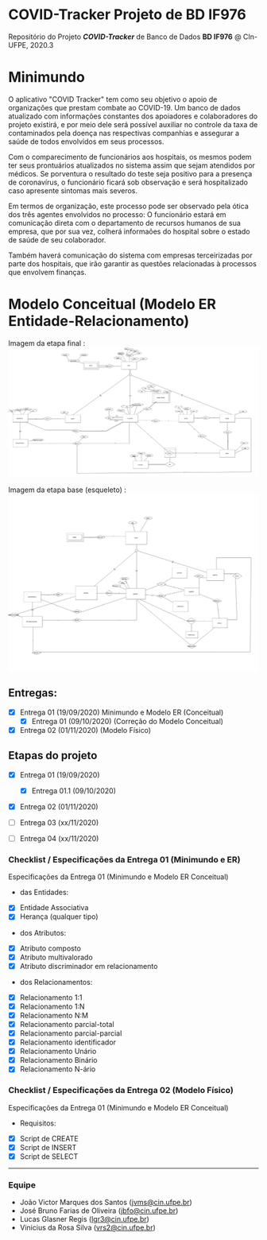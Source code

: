 # COVID-Tracker **Projeto de BD IF976**
Repositório do Projeto **_COVID-Tracker_** de Banco de Dados **BD IF976** @ CIn-UFPE, 2020.3


# Minimundo
O aplicativo "COVID Tracker" tem como seu objetivo o apoio de organizações que prestam combate ao COVID-19. Um banco de dados atualizado com informações constantes dos apoiadores e colaboradores do projeto existirá, e por meio dele será possível auxiliar no controle da taxa de contaminados pela doença nas respectivas companhias e assegurar a saúde de todos envolvidos em seus processos.  

Com o comparecimento de funcionários aos hospitais, os mesmos podem ter seus prontuários atualizados no sistema assim que sejam atendidos por médicos. Se porventura o resultado do teste seja positivo para a presença de coronavírus, o funcionário ficará sob observação e será hospitalizado caso apresente sintomas mais severos.  

Em termos de organização, este processo pode ser observado pela ótica dos três agentes envolvidos no processo: O funcionário estará em comunicação direta com o departamento de recursos humanos de sua empresa, que por sua vez, colherá informaões do hospital sobre o estado de saúde de seu colaborador.  

Também haverá comunicação do sistema com empresas terceirizadas por parte dos hospitais, que irão garantir as questões relacionadas à processos que envolvem finanças.  


# Modelo Conceitual (Modelo ER Entidade-Relacionamento)
Imagem da etapa final :  
![Imagem de Covid_Tracker_Model](/assets/Covid_Tracker_Model.png?)

Imagem da etapa base (esqueleto) :  
![Imagem de Modelo_Esqueleto](/assets/Modelo_Esqueleto.png)


## Entregas:
- [x] Entrega 01 (19/09/2020) Minimundo e Modelo ER (Conceitual)
  - [x] Entrega 01 (09/10/2020) (Correção do Modelo Conceitual)
- [x] Entrega 02 (01/11/2020) (Modelo Físico)

## Etapas do projeto 
- [x] Entrega 01 (19/09/2020)
  - [x] Entrega 01.1 (09/10/2020)
- [x] Entrega 02 (01/11/2020) 
- [ ] Entrega 03 (xx/11/2020)  
- [ ] Entrega 04 (xx/11/2020)  


### Checklist / Especificações da Entrega 01 (Minimundo e ER)
Especificações da Entrega 01 (Minimundo e Modelo ER Conceitual)

* das Entidades:
- [x] Entidade Associativa
- [x] Herança (qualquer tipo)

* dos Atributos:
- [x] Atributo composto
- [x] Atributo multivalorado
- [x] Atributo discriminador em relacionamento

* dos Relacionamentos:
- [x] Relacionamento 1:1
- [x] Relacionamento 1:N
- [x] Relacionamento N:M
- [x] Relacionamento parcial-total
- [x] Relacionamento parcial-parcial
- [x] Relacionamento identificador
- [x] Relacionamento Unário
- [x] Relacionamento Binário
- [x] Relacionamento N-ário

### Checklist / Especificações da Entrega 02 (Modelo Físico)
Especificações da Entrega 01 (Minimundo e Modelo ER Conceitual)

* Requisitos:
- [x] Script de CREATE
- [x] Script de INSERT
- [x] Script de SELECT

---

### Equipe
* João Victor Marques dos Santos ([jvms@cin.ufpe.br](mailto:jvms@cin.ufpe.br))
* José Bruno Farias de Oliveira ([jbfo@cin.ufpe.br](mailto:jbfo@cin.ufpe.br))
* Lucas Glasner Regis ([lgr3@cin.ufpe.br](mailto:lgr3@cin.ufpe.br))
* Vinicius da Rosa Silva ([vrs2@cin.ufpe.br](mailto:vrs2@cin.ufpe.br))
